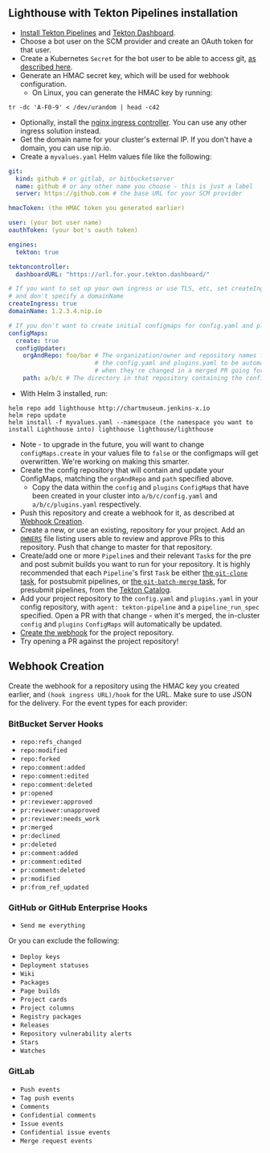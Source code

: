 ## Lighthouse with Tekton Pipelines installation

* [Install Tekton Pipelines](https://github.com/tektoncd/pipeline/blob/master/docs/install.md) and [Tekton Dashboard](https://github.com/tektoncd/dashboard/blob/master/docs/install.md).
* Choose a bot user on the SCM provider and create an OAuth token for that user.
* Create a Kubernetes `Secret` for the bot user to be able to access git, [as described here](https://github.com/tektoncd/pipeline/blob/master/docs/auth.md#basic-authentication-git).
* Generate an HMAC secret key, which will be used for webhook configuration.
  * On Linux, you can generate the HMAC key by running:
```shell script
tr -dc 'A-F0-9' < /dev/urandom | head -c42
```
* Optionally, install the [nginx ingress controller](https://kubernetes.github.io/ingress-nginx/deploy/).
You can use any other ingress solution instead.
* Get the domain name for your cluster's external IP. If you don't have a domain, you can use nip.io.
* Create a `myvalues.yaml` Helm values file like the following:

```yaml
git:
  kind: github # or gitlab, or bitbucketserver
  name: github # or any other name you choose - this is just a label
  server: https://github.com # the base URL for your SCM provider

hmacToken: (the HMAC token you generated earlier)

user: (your bot user name)
oauthToken: (your bot's oauth token)

engines:
  tekton: true

tektoncontroller:
  dashboardURL: "https://url.for.your.tekton.dashboard/"

# If you want to set up your own ingress or use TLS, etc, set createIngress to false,
# and don't specify a domainName
createIngress: true
domainName: 1.2.3.4.nip.io

# If you don't want to create initial configmaps for config.yaml and plugins.yaml, omit this section.
configMaps:
  create: true
  configUpdater:
    orgAndRepo: foo/bar # The organization/owner and repository names for the repository that will contain
                        # the config.yaml and plugins.yaml to be automatically updated into the configmaps
                        # when they're changed in a merged PR going forward.
    path: a/b/c # The directory in that repository containing the config.yaml and plugins.yaml
```

* With Helm 3 installed, run:
```shell script
helm repo add lighthouse http://chartmuseum.jenkins-x.io
helm repo update
helm install -f myvalues.yaml --namespace (the namespace you want to install Lighthouse into) lighthouse lighthouse/lighthouse
```
* Note - to upgrade in the future, you will want to change `configMaps.create` in your values file to `false` or the configmaps will get overwritten. We're working on making this smarter.
* Create the config repository that will contain and update your ConfigMaps, matching the `orgAndRepo` and `path` specified above.
  * Copy the data within the `config` and `plugins` `ConfigMap`s that have been created in your cluster into `a/b/c/config.yaml` and `a/b/c/plugins.yaml` respectively.
* Push this repository and create a webhook for it, as described at [Webhook Creation](#webhook-creation).
* Create a new, or use an existing, repository for your project. Add an [`OWNERS`](https://github.com/jenkins-x/lighthouse/blob/master/OWNERS) file listing users able to review and approve PRs to this repository. Push that change to master for that repository.
* Create/add one or more `Pipeline`s and their relevant `Task`s for the pre and post submit builds you want to run for your repository. It is highly recommended that each `Pipeline`'s first `Task` be either [the `git-clone` task](https://github.com/tektoncd/catalog/tree/master/task/git-clone/0.1), for postsubmit pipelines, or [the `git-batch-merge` task](https://github.com/tektoncd/catalog/tree/master/task/git-batch-merge/0.2), for presubmit pipelines, from the [Tekton Catalog](https://github.com/tektoncd/catalog).
* Add your project repository to the `config.yaml` and `plugins.yaml` in your config repository, with `agent: tekton-pipeline` and a `pipeline_run_spec` specified. Open a PR with that change - when it's merged, the in-cluster `config` and `plugins` `ConfigMaps` will automatically be updated.
* [Create the webhook](#webhook-creation) for the project repository.
* Try opening a PR against the project repository!

## Webhook Creation

Create the webhook for a repository using the HMAC key you created earlier, and `(hook ingress URL)/hook` for the URL.
Make sure to use JSON for the delivery. For the event types for each provider:

### BitBucket Server Hooks
* `repo:refs_changed`
* `repo:modified`
* `repo:forked`
* `repo:comment:added`
* `repo:comment:edited`
* `repo:comment:deleted`
* `pr:opened`
* `pr:reviewer:approved`
* `pr:reviewer:unapproved`
* `pr:reviewer:needs_work`
* `pr:merged`
* `pr:declined`
* `pr:deleted`
* `pr:comment:added`
* `pr:comment:edited`
* `pr:comment:deleted`
* `pr:modified`
* `pr:from_ref_updated`

### GitHub or GitHub Enterprise Hooks
* `Send me everything`

Or you can exclude the following:

* `Deploy keys`
* `Deployment statuses`
* `Wiki`
* `Packages`
* `Page builds`
* `Project cards`
* `Project columns`
* `Registry packages`
* `Releases`
* `Repository vulnerability alerts`
* `Stars`
* `Watches`

### GitLab

* `Push events`
* `Tag push events`
* `Comments`
* `Confidential comments`
* `Issue events`
* `Confidential issue events`
* `Merge request events`

